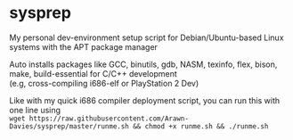 # sysprep
My personal dev-environment setup script for Debian/Ubuntu-based Linux systems with the APT package manager  
  
Auto installs packages like GCC, binutils, gdb, NASM, texinfo, flex, bison, make, build-essential for C/C++ development  
(e.g, cross-compiling i686-elf or PlayStation 2 Dev)  
  
Like with my quick i686 compiler deployment script, you can run this with one line using   
```wget https://raw.githubusercontent.com/Arawn-Davies/sysprep/master/runme.sh && chmod +x runme.sh && ./runme.sh```   
